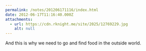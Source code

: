 ```yaml
---
permalink: /notes/201206171116/index.html
date: 2012-06-17T11:16:40.000Z
attachments:
  - url: https://cdn.rknight.me/site/2025/12769229.jpg
    alt: null
---
```


And this is why we need to go and find food in the outside world.

